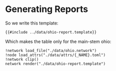 # Generating Reports
So we write this template:
```stp-md
{{#include ../data/ohio-report.template}}
```

Which makes the table only for the main-stem ohio:
```task run markdown
!network load_file("./data/ohio.network")
!node load_attrs("./data/attrs/{_NAME}.toml")
!network clip()
network render("./data/ohio-report.template")
```
